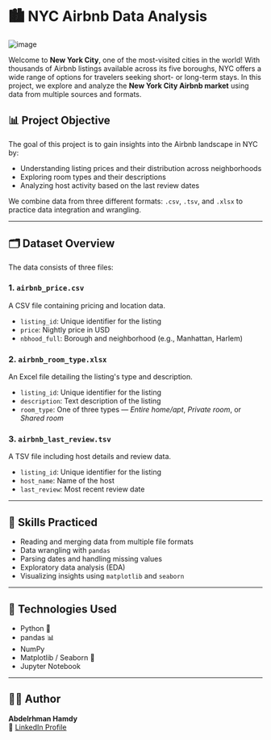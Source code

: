 # 🏙️ NYC Airbnb Data Analysis

![image](https://github.com/user-attachments/assets/ca5387c1-31d2-47e1-8aaf-53734d53dbe1)


Welcome to **New York City**, one of the most-visited cities in the world! With thousands of Airbnb listings available across its five boroughs, NYC offers a wide range of options for travelers seeking short- or long-term stays. In this project, we explore and analyze the **New York City Airbnb market** using data from multiple sources and formats.

## 📊 Project Objective

The goal of this project is to gain insights into the Airbnb landscape in NYC by:
- Understanding listing prices and their distribution across neighborhoods
- Exploring room types and their descriptions
- Analyzing host activity based on the last review dates

We combine data from three different formats: `.csv`, `.tsv`, and `.xlsx` to practice data integration and wrangling.

---

## 🗂️ Dataset Overview

The data consists of three files:

### 1. `airbnb_price.csv`
A CSV file containing pricing and location data.
- `listing_id`: Unique identifier for the listing  
- `price`: Nightly price in USD  
- `nbhood_full`: Borough and neighborhood (e.g., Manhattan, Harlem)  

### 2. `airbnb_room_type.xlsx`
An Excel file detailing the listing's type and description.
- `listing_id`: Unique identifier for the listing  
- `description`: Text description of the listing  
- `room_type`: One of three types — *Entire home/apt*, *Private room*, or *Shared room*  

### 3. `airbnb_last_review.tsv`
A TSV file including host details and review data.
- `listing_id`: Unique identifier for the listing  
- `host_name`: Name of the host  
- `last_review`: Most recent review date  

---

## 🧠 Skills Practiced

- Reading and merging data from multiple file formats
- Data wrangling with `pandas`
- Parsing dates and handling missing values
- Exploratory data analysis (EDA)
- Visualizing insights using `matplotlib` and `seaborn`

---

## 📌 Technologies Used

- Python 🐍  
- pandas 📊  
- NumPy  
- Matplotlib / Seaborn 🎨  
- Jupyter Notebook

---


## 🙋‍♂️ Author

**Abdelrhman Hamdy**  
🔗 [LinkedIn Profile](https://www.linkedin.com/in/abdelrahman-hamdii/)
